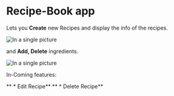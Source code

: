# Recipe-Book app

Lets you **Create** new Recipes and display the info of the recipes.

![In a single picture](https://i.imgur.com/UrzLhO4.png)


and **Add, Delete** ingredients.

![In a single picture](https://i.imgur.com/b00yhd0.png)


In-Coming features:

** * Edit Recipe**
** * Delete Recipe**
